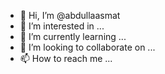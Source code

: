 - 👋 Hi, I’m @abdullaasmat
- 👀 I’m interested in ...
- 🌱 I’m currently learning ...
- 💞️ I’m looking to collaborate on ...
- 📫 How to reach me ...

<!---
abdullaasmat/abdullaasmat is a ✨ special ✨ repository because its `README.md` (this file) appears on your GitHub profile.
You can click the Preview link to take a look at your changes.
--->

